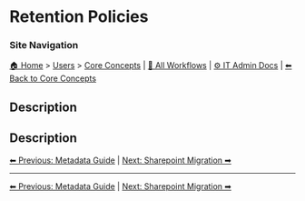 <!-- description: Documentation about Retention Policies for Your Organization. -->

# Retention Policies

### Site Navigation
[🏠 Home](../../README.md) > [Users](../README.md) > [Core Concepts](README.md) | [📂 All Workflows](../../users/users.md) | [⚙ IT Admin Docs](../../it-admins/README.md) | [⬅ Back to Core Concepts](README.md)

## Description
Description
---

[⬅ Previous: Metadata Guide](metadata-guide.md) | [Next: Sharepoint Migration ➡](sharepoint-migration.md)

---

[⬅ Previous: Metadata Guide](metadata-guide.md) | [Next: Sharepoint Migration ➡](sharepoint-migration.md)